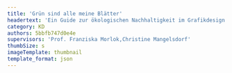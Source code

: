 ```yaml
---
title: 'Grün sind alle meine Blätter'
headertext: 'Ein Guide zur ökologischen Nachhaltigkeit im Grafikdesign'
category: KD
authors: 5bbfb747d0e4e
supervisors: 'Prof. Franziska Morlok,Christine Mangelsdorf'
thumbSize: s
imageTemplate: thumbnail
template_format: json
---
```


